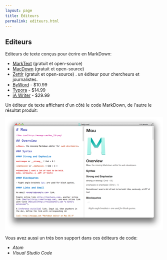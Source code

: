```yaml
---
layout: page
title: Éditeurs
permalink: editeurs.html
---
```


## Editeurs

Editeurs de texte conçus pour écrire en MarkDown: 

* [MarkText](https://github.com/marktext/marktext) (gratuit et open-source)
* [MacDown](https://macdown.uranusjr.com/) (gratuit et open-source)
* [Zettlr](https://www.zettlr.com/) (gratuit et open-source) . un éditeur pour chercheurs et journalistes.
* [ByWord](https://bywordapp.com/) - $10.99
* [Typora](https://typora.io/) - $14.99
* [iA Writer](https://ia.net/writer/) - $29.99

Un éditeur de texte affichant d'un côté le code MarkDown, de l'autre le résultat produit:

![Edition MarkDown](img/mou-editor.png)

Vous avez aussi un très bon support dans ces éditeurs de code: 

* *Atom*
* *Visual Studio Code*

